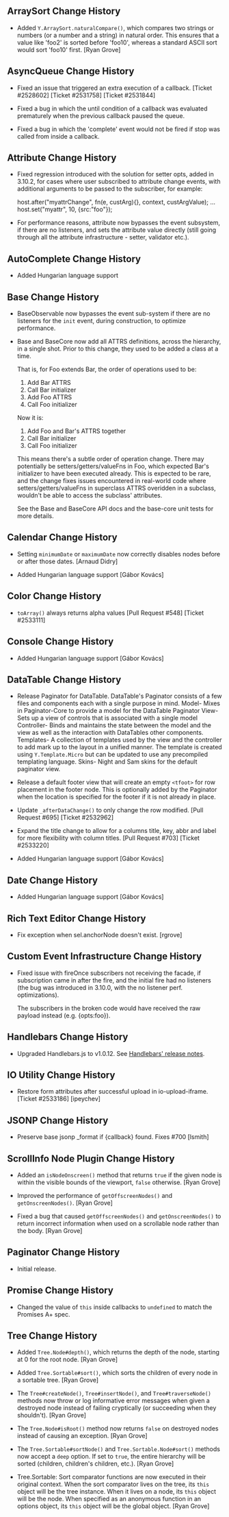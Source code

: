 ## ArraySort Change History

* Added `Y.ArraySort.naturalCompare()`, which compares two strings or numbers
  (or a number and a string) in natural order. This ensures that a value like
  'foo2' is sorted before 'foo10', whereas a standard ASCII sort would sort
  'foo10' first. [Ryan Grove]


## AsyncQueue Change History

* Fixed an issue that triggered an extra execution of a callback.
  [Ticket #2528602] [Ticket #2531758] [Ticket #2531844]

* Fixed a bug in which the until condition of a callback was evaluated
  prematurely when the previous callback paused the queue.

* Fixed a bug in which the 'complete' event would not be fired if stop was
  called from inside a callback.

## Attribute Change History

* Fixed regression introduced with the solution for setter opts, added in
  3.10.2, for cases where user subscribed to attribute change events, with
  additional arguments to be passed to the subscriber, for example:

    host.after("myattrChange", fn(e, custArg){}, context, custArgValue);
    ...
    host.set("myattr", 10, {src:"foo"});

* For performance reasons, attribute now bypasses the event subsystem, if
  there are no listeners, and sets the attribute value directly (still going
  through all the attribute infrastructure - setter, validator etc.).

## AutoComplete Change History

* Added Hungarian language support

## Base Change History

* BaseObservable now bypasses the event sub-system if there are no listeners for
  the `init` event, during construction, to optimize performance.

* Base and BaseCore now add all ATTRS definitions, across the hierarchy,
  in a single shot. Prior to this change, they used to be added a class
  at a time.

  That is, for Foo extends Bar, the order of operations used to be:

  1) Add Bar ATTRS
  2) Call Bar initializer
  3) Add Foo ATTRS
  4) Call Foo initializer

  Now it is:

  1) Add Foo and Bar's ATTRS together
  2) Call Bar initializer
  3) Call Foo initializer

  This means there's a subtle order of operation change. There may potentially
  be setters/getters/valueFns in Foo, which expected Bar's initializer to have
  been executed already. This is expected to be rare, and the change fixes
  issues encountered in real-world code where setters/getters/valueFns in superclass
  ATTRS overidden in a subclass, wouldn't be able to access the subclass' attributes.

  See the Base and BaseCore API docs and the base-core unit tests for more 
  details.


## Calendar Change History




* Setting `minimumDate` or `maximumDate` now correctly disables nodes before or
  after those dates. [Arnaud Didry]

* Added Hungarian language support [Gábor Kovács]

## Color Change History




* `toArray()` always returns alpha values [Pull Request #548] [Ticket #2533111]

## Console Change History




* Added Hungarian language support [Gábor Kovács]

## DataTable Change History



* Release Paginator for DataTable. DataTable's Paginator consists of a few
  files and components each with a single purpose in mind.
    Model- Mixes in Paginator-Core to provide a model for the DataTable
      Paginator
    View- Sets up a view of controls that is associated with a single model
    Controller- Binds and maintains the state between the model and the view
      as well as the interaction with DataTables other components.
    Templates- A collection of templates used by the view and the controller
      to add mark up to the layout in a unified manner. The template is
      created using `Y.Template.Micro` but can be updated to use any
      precompiled templating language.
    Skins- Night and Sam skins for the default paginator view.

* Release a default footer view that will create an empty `<tfoot>` for row
  placement in the footer node. This is optionally added by the Paginator when
  the location is specified for the footer if it is not already in place.

* Update `_afterDataChange()` to only change the row modified.
  [Pull Request #695] [Ticket #2532962]

* Expand the title change to allow for a columns title, key, abbr and label for
  more flexibility with column titles. [Pull Request #703] [Ticket #2533220]

* Added Hungarian language support [Gábor Kovács]

## Date Change History




* Added Hungarian language support [Gábor Kovács]

## Rich Text Editor Change History




* Fix exception when sel.anchorNode doesn't exist. [rgrove]

## Custom Event Infrastructure Change History




* Fixed issue with fireOnce subscribers not receiving the facade,
  if subscription came in after the fire, and the initial fire had
  no listeners (the bug was introduced in 3.10.0, with the no listener
  perf. optimizations).

  The subscribers in the broken code would have received the raw payload
  instead (e.g. {opts:foo}).

## Handlebars Change History




* Upgraded Handlebars.js to v1.0.12. See [Handlebars' release notes][v1.0.12].

[v1.0.12]: https://github.com/wycats/handlebars.js/blob/master/release-notes.md#v1012--100---may-31-2013

## IO Utility Change History




* Restore form attributes after successful upload in io-upload-iframe. [Ticket #2533186] [ipeychev]

## JSONP Change History




* Preserve base jsonp _format if {callback} found. Fixes #700 [lsmith]

## ScrollInfo Node Plugin Change History




* Added an `isNodeOnscreen()` method that returns `true` if the given node is
  within the visible bounds of the viewport, `false` otherwise. [Ryan Grove]

* Improved the performance of `getOffscreenNodes()` and `getOnscreenNodes()`.
  [Ryan Grove]

* Fixed a bug that caused `getOffscreenNodes()` and `getOnscreenNodes()` to
  return incorrect information when used on a scrollable node rather than the
  body. [Ryan Grove]

## Paginator Change History



* Initial release.

## Promise Change History




* Changed the value of `this` inside callbacks to `undefined` to match the
  Promises A+ spec.

## Tree Change History




* Added `Tree.Node#depth()`, which returns the depth of the node, starting at 0
  for the root node. [Ryan Grove]

* Added `Tree.Sortable#sort()`, which sorts the children of every node in a
  sortable tree. [Ryan Grove]

* The `Tree#createNode()`, `Tree#insertNode()`, and `Tree#traverseNode()`
  methods now throw or log informative error messages when given a destroyed
  node instead of failing cryptically (or succeeding when they shouldn't).
  [Ryan Grove]

* The `Tree.Node#isRoot()` method now returns `false` on destroyed nodes instead
  of causing an exception. [Ryan Grove]

* The `Tree.Sortable#sortNode()` and `Tree.Sortable.Node#sort()` methods now
  accept a `deep` option. If set to `true`, the entire hierarchy will be sorted
  (children, children's children, etc.). [Ryan Grove]

* Tree.Sortable: Sort comparator functions are now executed in their original
  context. When the sort comparator lives on the tree, its `this` object will be
  the tree instance. When it lives on a node, its `this` object will be the
  node. When specified as an anonymous function in an options object, its `this`
  object will be the global object. [Ryan Grove]
